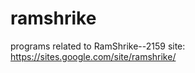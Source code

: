 ramshrike
=========

programs related to RamShrike--2159 site: https://sites.google.com/site/ramshrike/
